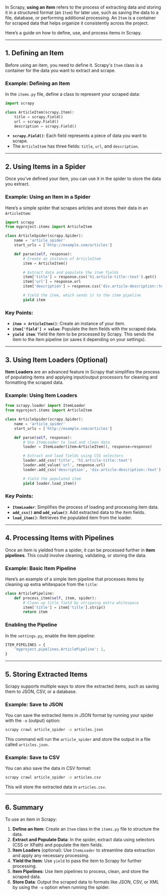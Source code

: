 In Scrapy, **using an item** refers to the process of extracting data and storing it in a structured format (an `Item`) for later use, such as saving the data to a file, database, or performing additional processing. An `Item` is a container for scraped data that helps organize it consistently across the project.

Here’s a guide on how to define, use, and process items in Scrapy.

---

## 1. **Defining an Item**

Before using an item, you need to define it. Scrapy's `Item` class is a container for the data you want to extract and scrape.

### Example: Defining an Item

In the `items.py` file, define a class to represent your scraped data:

```python
import scrapy

class ArticleItem(scrapy.Item):
    title = scrapy.Field()
    url = scrapy.Field()
    description = scrapy.Field()
```

- **`scrapy.Field()`**: Each field represents a piece of data you want to scrape.
- The `ArticleItem` has three fields: `title`, `url`, and `description`.

---

## 2. **Using Items in a Spider**

Once you’ve defined your item, you can use it in the spider to store the data you extract. 

### Example: Using an Item in a Spider

Here’s a simple spider that scrapes articles and stores their data in an `ArticleItem`:

```python
import scrapy
from myproject.items import ArticleItem

class ArticleSpider(scrapy.Spider):
    name = 'article_spider'
    start_urls = ['http://example.com/articles']

    def parse(self, response):
        # Create an instance of ArticleItem
        item = ArticleItem()

        # Extract data and populate the item fields
        item['title'] = response.css('h1.article-title::text').get()
        item['url'] = response.url
        item['description'] = response.css('div.article-description::text').get()

        # Yield the item, which sends it to the item pipeline
        yield item
```

### Key Points:
- **`item = ArticleItem()`**: Create an instance of your item.
- **`item['field'] = value`**: Populate the item fields with the scraped data.
- **`yield item`**: Yield the item to be processed by Scrapy. This sends the item to the item pipeline (or saves it depending on your settings).

---

## 3. **Using Item Loaders (Optional)**

**Item Loaders** are an advanced feature in Scrapy that simplifies the process of populating items and applying input/output processors for cleaning and formatting the scraped data.

### Example: Using Item Loaders

```python
from scrapy.loader import ItemLoader
from myproject.items import ArticleItem

class ArticleSpider(scrapy.Spider):
    name = 'article_spider'
    start_urls = ['http://example.com/articles']

    def parse(self, response):
        # Use ItemLoader to load and clean data
        loader = ItemLoader(item=ArticleItem(), response=response)

        # Extract and load fields using CSS selectors
        loader.add_css('title', 'h1.article-title::text')
        loader.add_value('url', response.url)
        loader.add_css('description', 'div.article-description::text')

        # Yield the populated item
        yield loader.load_item()
```

### Key Points:
- **`ItemLoader`**: Simplifies the process of loading and processing item data.
- **`add_css()` and `add_value()`**: Add extracted data to the item fields.
- **`load_item()`**: Retrieves the populated item from the loader.

---

## 4. **Processing Items with Pipelines**

Once an item is yielded from a spider, it can be processed further in **item pipelines**. This could involve cleaning, validating, or storing the data.

### Example: Basic Item Pipeline

Here’s an example of a simple item pipeline that processes items by cleaning up extra whitespace from the `title`:

```python
class ArticlePipeline:
    def process_item(self, item, spider):
        # Clean up title field by stripping extra whitespace
        item['title'] = item['title'].strip()
        return item
```

### Enabling the Pipeline

In the `settings.py`, enable the item pipeline:

```python
ITEM_PIPELINES = {
    'myproject.pipelines.ArticlePipeline': 1,
}
```

---

## 5. **Storing Extracted Items**

Scrapy supports multiple ways to store the extracted items, such as saving them to JSON, CSV, or a database.

### Example: Save to JSON

You can save the extracted items in JSON format by running your spider with the `-o` (output) option:

```bash
scrapy crawl article_spider -o articles.json
```

This command will run the `article_spider` and store the output in a file called `articles.json`.

### Example: Save to CSV

You can also save the data in CSV format:

```bash
scrapy crawl article_spider -o articles.csv
```

This will store the extracted data in `articles.csv`.

---

## 6. **Summary**

To use an item in Scrapy:

1. **Define an Item**: Create an `Item` class in the `items.py` file to structure the data.
2. **Extract and Populate Data**: In the spider, extract data using selectors (CSS or XPath) and populate the item fields.
3. **Item Loaders** (optional): Use `ItemLoader` to streamline data extraction and apply any necessary processing.
4. **Yield the Item**: Use `yield` to pass the item to Scrapy for further processing.
5. **Item Pipelines**: Use item pipelines to process, clean, and store the scraped data.
6. **Store Data**: Output the scraped data to formats like JSON, CSV, or XML by using the `-o` option when running the spider.

